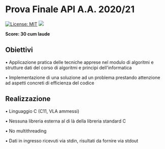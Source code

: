 # Prova Finale API A.A. 2020/21

[![License: MIT](https://img.shields.io/badge/License-MIT-yellow.svg)](https://opensource.org/licenses/MIT)
[![](https://img.shields.io/badge/Specifiche--blue)](specifiche.pdf)

**Score: 30 cum laude**

## Obiettivi
• Applicazione pratica delle tecniche apprese nel modulo di algoritmi e
strutture dati del corso di algoritmi e principi dell'informatica

• Implementazione di una soluzione ad un problema prestando attenzione ad aspetti concreti di efficienza del codice
## Realizzazione
• Linguaggio C (C11, VLA ammessi)

• Nessuna libreria esterna al di là della libreria standard C

• No multithreading

• Dati in ingresso ricevuti via stdin, risultati da fornire via stdout
